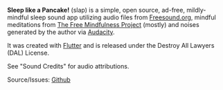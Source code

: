 **Sleep like a Pancake!** (slap) is a simple, open source, ad-free, mildly-mindful sleep sound app utilizing
audio files from [Freesound.org](https://freesound.org), mindful meditations from 
[The Free Mindfulness Project](http://www.freemindfulness.org) (mostly) and noises generated by the author via [Audacity](https://www.audacityteam.org/). 

It was created with [Flutter](https://flutter.dev/) and is released under the 
Destroy All Lawyers (DAL) License.

See "Sound Credits" for audio attributions.

Source/Issues: [Github](https://github.com/ryanlath/slap)
